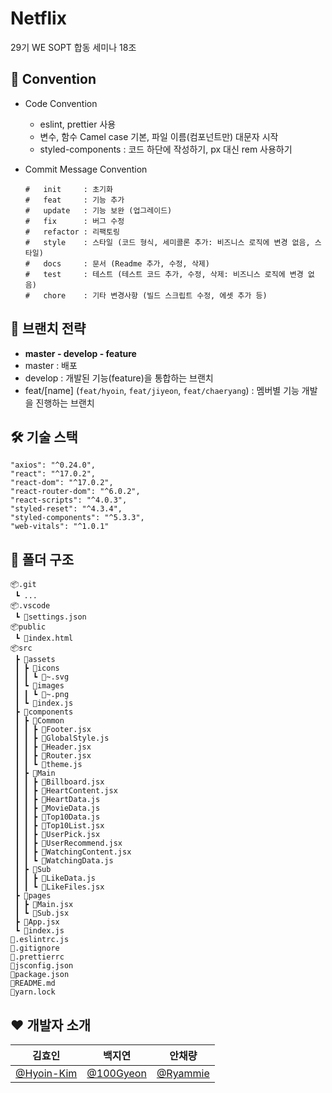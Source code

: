 # Netflix
29기 WE SOPT 합동 세미나 18조

## 📌 Convention
- Code Convention
  - eslint, prettier 사용
  - 변수, 함수 Camel case 기본, 파일 이름(컴포넌트만) 대문자 시작
  - styled-components : 코드 하단에 작성하기, px 대신 rem 사용하기
  
- Commit Message Convention

  ```
  #   init     : 초기화
  #   feat     : 기능 추가
  #   update   : 기능 보완 (업그레이드)
  #   fix      : 버그 수정
  #   refactor : 리팩토링
  #   style    : 스타일 (코드 형식, 세미콜론 추가: 비즈니스 로직에 변경 없음, 스타일)
  #   docs     : 문서 (Readme 추가, 수정, 삭제)
  #   test     : 테스트 (테스트 코드 추가, 수정, 삭제: 비즈니스 로직에 변경 없음)
  #   chore    : 기타 변경사항 (빌드 스크립트 수정, 에셋 추가 등)
  ```

## 🌳 브랜치 전략
- **master - develop - feature**
- master : 배포
- develop : 개발된 기능(feature)을 통합하는 브랜치
- feat/[name] (`feat/hyoin`, `feat/jiyeon`, `feat/chaeryang`) : 멤버별 기능 개발을 진행하는 브랜치

## 🛠 기술 스택
```
"axios": "^0.24.0",
"react": "^17.0.2",
"react-dom": "^17.0.2",
"react-router-dom": "^6.0.2",
"react-scripts": "^4.0.3",
"styled-reset": "^4.3.4",
"styled-components": "^5.3.3",
"web-vitals": "^1.0.1"
```

## 📂 폴더 구조
```
📦.git
 ┗ ...
📦.vscode
 ┗ 📜settings.json
📦public
 ┗ 📜index.html
📦src
 ┣ 📂assets
 ┃ ┣ 📂icons
 ┃ ┃ ┗ 📜~.svg
 ┃ ┗ 📂images
 ┃ ┃ ┗ 📜~.png
 ┃ ┗ 📜index.js
 ┣ 📂components
 ┃ ┣ 📂Common
 ┃ ┃ ┣ 📜Footer.jsx
 ┃ ┃ ┣ 📜GlobalStyle.js
 ┃ ┃ ┣ 📜Header.jsx
 ┃ ┃ ┣ 📜Router.jsx
 ┃ ┃ ┗ 📜theme.js
 ┃ ┣ 📂Main
 ┃ ┃ ┣ 📜Billboard.jsx
 ┃ ┃ ┣ 📜HeartContent.jsx
 ┃ ┃ ┣ 📜HeartData.js
 ┃ ┃ ┣ 📜MovieData.js
 ┃ ┃ ┣ 📜Top10Data.js
 ┃ ┃ ┣ 📜Top10List.jsx
 ┃ ┃ ┣ 📜UserPick.jsx
 ┃ ┃ ┣ 📜UserRecommend.jsx
 ┃ ┃ ┣ 📜WatchingContent.jsx
 ┃ ┃ ┗ 📜WatchingData.js
 ┃ ┣ 📂Sub
 ┃ ┃ ┣ 📜LikeData.js
 ┃ ┃ ┗ 📜LikeFiles.jsx
 ┣ 📂pages
 ┃ ┣ 📜Main.jsx
 ┃ ┗ 📜Sub.jsx
 ┣ 📜App.jsx
 ┗ 📜index.js
📜.eslintrc.js
📜.gitignore
📜.prettierrc
📜jsconfig.json
📜package.json
📜README.md
📜yarn.lock
```

## ❤ 개발자 소개
|김효인|백지연|안채량|
|-|-|-|
|[@Hyoin-Kim](https://github.com/Hyoin-Kim)|[@100Gyeon](https://github.com/100Gyeon)|[@Ryammie](https://github.com/Ryammie)|
